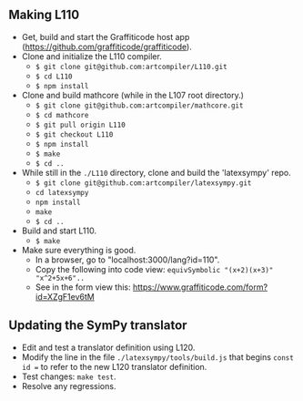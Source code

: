 ## Making L110

* Get, build and start the Graffiticode host app (https://github.com/graffiticode/graffiticode).
* Clone and initialize the L110 compiler.
  * `$ git clone git@github.com:artcompiler/L110.git`
  * `$ cd L110`
  * `$ npm install`
* Clone and build mathcore (while in the L107 root directory.)
  * `$ git clone git@github.com:artcompiler/mathcore.git`
  * `$ cd mathcore`
  * `$ git pull origin L110`
  * `$ git checkout L110`
  * `$ npm install`
  * `$ make`
  * `$ cd ..`
* While still in the `./L110` directory, clone and build the 'latexsympy' repo.
  * `$ git clone git@github.com:artcompiler/latexsympy.git`
  * `cd latexsympy`
  * `npm install`
  * `make`
  * `$ cd ..`
* Build and start L110.
  * `$ make`
* Make sure everything is good.
  * In a browser, go to "localhost:3000/lang?id=110".
  * Copy the following into code view: `equivSymbolic "(x+2)(x+3)" "x^2+5x+6"..`
  * See in the form view this: https://www.graffiticode.com/form?id=XZgF1ev6tM

## Updating the SymPy translator

* Edit and test a translator definition using L120.
* Modify the line in the file `./latexsympy/tools/build.js` that begins `const id =` to refer to the new L120 translator definition.
* Test changes: `make test`.
* Resolve any regressions.
